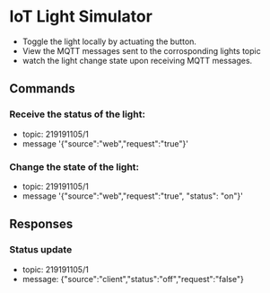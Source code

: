 # IoT Light Simulator
+ Toggle the light locally by actuating the button.
+ View the MQTT messages sent to the corrosponding lights topic
+ watch the light change state upon receiving MQTT messages.  
## Commands
### Receive the status of the light:
+ topic: 219191105/1 
+ message '{"source":"web","request":"true"}'
### Change the state of the light:
+ topic: 219191105/1 
+ message '{"source":"web","request":"true", "status": "on"}'
## Responses
### Status update
+ topic: 219191105/1
+ message: {"source":"client","status":"off","request":"false"}